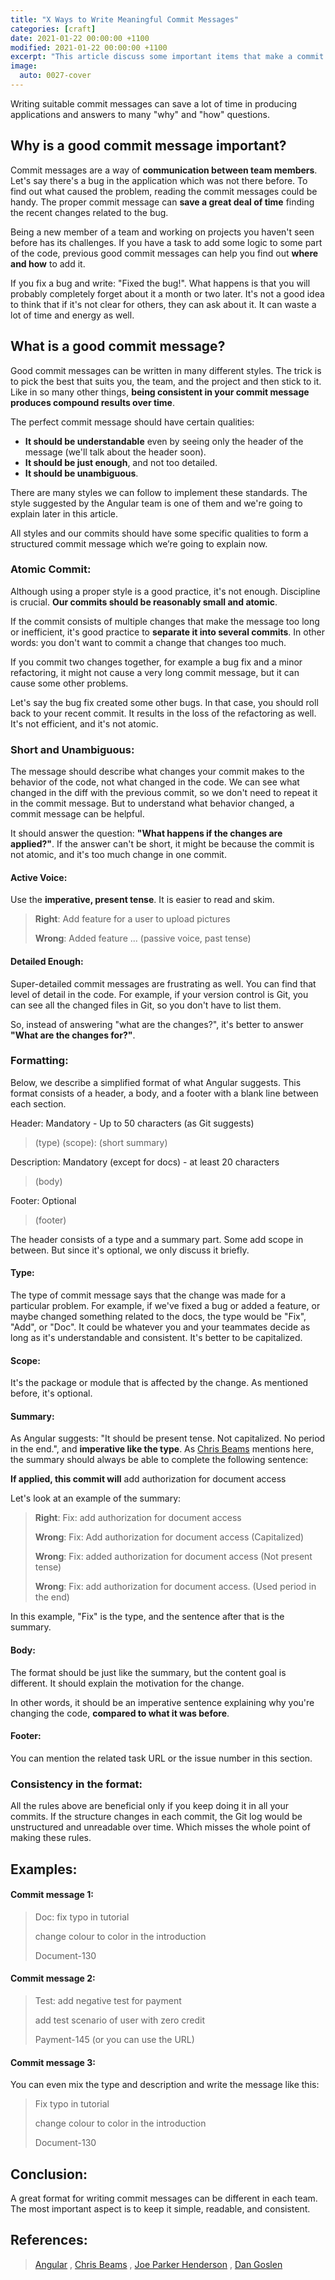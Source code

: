 ```yaml
---
title: "X Ways to Write Meaningful Commit Messages"
categories: [craft]
date: 2021-01-22 00:00:00 +1100
modified: 2021-01-22 00:00:00 +1100
excerpt: "This article discuss some important items that make a commit message, a good and understandable message"
image:
  auto: 0027-cover
---
```


Writing suitable commit messages can save a lot of time in producing applications and answers to many "why" and "how" questions.

## Why is a good commit message important?
Commit messages are a way of **communication between team members**. Let's say there's a bug in the application which was not there before. To find out what caused the problem, reading the commit messages could be handy. The proper commit message can **save a great deal of time** finding the recent changes related to the bug.

Being a new member of a team and working on projects you haven't seen before has its challenges. If you have a task to add some logic to some part of the code, previous good commit messages can help you find out **where and how** to add it.

If you fix a bug and write: "Fixed the bug!". What happens is that you will probably completely forget about it a month or two later. It's not a good idea to think that if it's not clear for others, they can ask about it. It can waste a lot of time and energy as well.

## What is a good commit message?

Good commit messages can be written in many different styles. The trick is to pick the best that suits you, the team, and the project and then stick to it. Like in so many other things, **being consistent in your commit message produces compound results over time**.

The perfect commit message should have certain qualities:

- **It should be understandable** even by seeing only the header of the message (we'll talk about the header soon).
- **It should be just enough**, and not too detailed.
- **It should be unambiguous**.

There are many styles we can follow to implement these standards. The style suggested by the Angular team is one of them and we're going to explain later in this article.

All styles and our commits should have some specific qualities to form a structured commit message which we’re going to explain now.

### Atomic Commit:
Although using a proper style is a good practice, it's not enough. Discipline is crucial. **Our commits should be reasonably small and atomic**. 

If the commit consists of multiple changes that make the message too long or inefficient, it's good practice to **separate it into several commits**. In other words: you don't want to commit a change that changes too much.

If you commit two changes together, for example a bug fix and a minor refactoring, it might not cause a very long commit message, but it can cause some other problems. 

Let's say the bug fix created some other bugs. In that case, you should roll back to your recent commit. It results in the loss of the refactoring as well. It's not efficient, and it's not atomic.

### Short and Unambiguous:
The message should describe what changes your commit makes to the behavior of the code, not what changed in the code. We can see what changed in the diff with the previous commit, so we don't need to repeat it in the commit message. But to understand what behavior changed, a commit message can be helpful.

It should answer the question: **"What happens if the changes are applied?"**. If the answer can't be short, it might be because the commit is not atomic, and it's too much change in one commit.

#### Active Voice:
 Use the **imperative, present tense**. It is easier to read and skim.
> **Right**: Add feature for a user to upload pictures
>
> **Wrong**: Added feature ... (passive voice, past tense)

#### Detailed Enough:
Super-detailed commit messages are frustrating as well. You can find that level of detail in the code. For example, if your version control is Git, you can see all the changed files in Git, so you don't have to list them. 

So, instead of answering "what are the changes?", it's better to answer **"What are the changes for?"**.

### Formatting:
Below, we describe a simplified format of what Angular suggests.
This format consists of a header, a body, and a footer with a blank line between each section.

Header: Mandatory - Up to 50 characters (as Git suggests)

> (type) (scope): (short summary)

Description: Mandatory (except for docs) - at least 20 characters
> (body)

Footer: Optional
> (footer)

The header consists of a type and a summary part. Some add scope in between. But since it's optional, we only discuss it briefly.

#### Type:
The type of commit message says that the change was made for a particular problem. For example, if we've fixed a bug or added a feature, or maybe changed something related to the docs, the type would be "Fix", "Add", or "Doc". It could be whatever you and your teammates decide as long as it's understandable and consistent. It's better to be capitalized.

#### Scope:
It's the package or module that is affected by the change. As mentioned before, it's optional.

#### Summary:
As Angular suggests: "It should be present tense. Not capitalized. No period in the end.", and **imperative like the type**.
As [Chris Beams](https://chris.beams.io/posts/git-commit/) mentions here, the summary should always be able to complete the following sentence: 

**If applied, this commit will** 
add authorization for document access

Let's look at an example of the summary:
> **Right**: Fix: add authorization for document access
> 
> **Wrong**: Fix: Add authorization for document access (Capitalized)
>
> **Wrong**: Fix: added authorization for document access (Not present tense)
>
> **Wrong**: Fix: add authorization for document access. (Used period in the end)

In this example, "Fix" is the type, and the sentence after that is the summary.

#### Body:
The format should be just like the summary, but the content goal is different. It should explain the motivation for the change.

In other words, it should be an imperative sentence explaining why you're changing the code, **compared to what it was before**.

#### Footer: 
You can mention the related task URL or the issue number in this section.

### Consistency in the format:
All the rules above are beneficial only if you keep doing it in all your commits. If the structure changes in each commit,
the Git log would be unstructured and unreadable over time. Which misses the whole point of making these rules.

## Examples:
#### Commit message 1:
> 
> Doc: fix typo in tutorial
>
> change colour to color in the introduction
>
> Document-130
>


#### Commit message 2:
>
>Test: add negative test for payment
>
>add test scenario of user with zero credit
>
>Payment-145 (or you can use the URL)

#### Commit message 3:
You can even mix the type and description and write the message like this:
>
>Fix typo in tutorial
>
>change colour to color in the introduction
>
>Document-130

## Conclusion:

A great format for writing commit messages can be different in each team. The most important aspect is to keep it simple, readable, and consistent.

## References:

> [Angular](https://github.com/angular/angular/blob/master/CONTRIBUTING.md#commit) ,
> [Chris Beams](https://chris.beams.io/posts/git-commit/) , 
> [Joe Parker Henderson](https://github.com/joelparkerhenderson/git_commit_message) , 
> [Dan Goslen](https://medium.com/better-programming/you-need-meaningful-commit-messages-d869e44e98d4)
